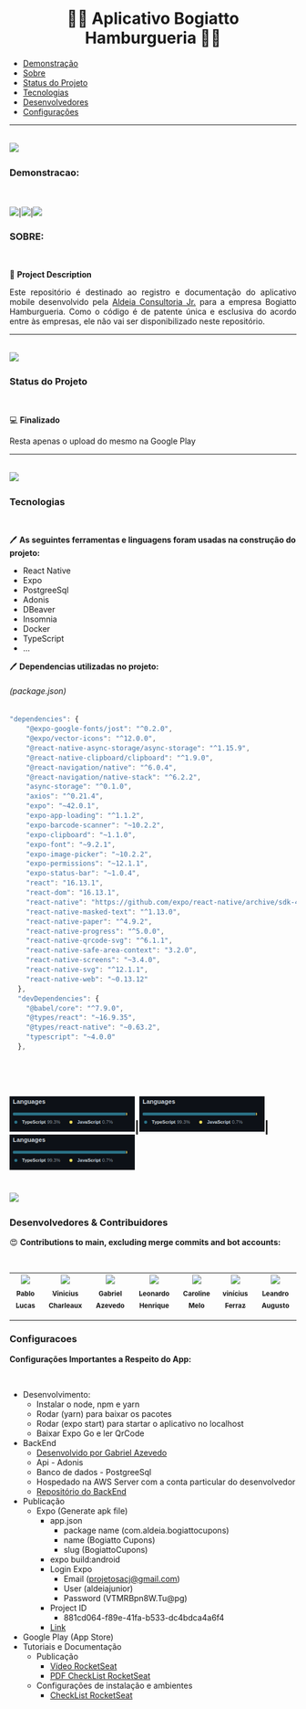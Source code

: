 <h1 align="center">🍔🍔 Aplicativo Bogiatto Hamburgueria 🍔🍔</h1>

<!--ts-->
   * [Demonstração](#Demonstracao)
   * [Sobre](#Sobre)
   * [Status do Projeto](#Status-do-Projeto)
   * [Tecnologias](#tecnologias)
   * [Desenvolvedores](#Desenvolvedores)
   * [Configurações](#configuracoes)
<!--te-->
---
<br/>
<img src="https://media.giphy.com/media/UVG0BN8TOMKkPOJS6e/giphy.gif" width="30">

### Demonstracao:

<br><br><img src="./gif.gif"  width="220">|<img src="./gif.gif" width="220">|<img src="./gif.gif" width="220">
<br>

### SOBRE:
<br/>

📑 **Project Description** 

<p align="justify">Este repositório é destinado ao registro e documentação do aplicativo mobile desenvolvido pela  <a href="http://aldeiaconsultoriajr.com/">Aldeia Consultoria Jr.</a> para a empresa Bogiatto Hamburgueria. Como o código é de patente única e esclusiva do acordo entre às empresas, ele não vai ser disponibilizado neste repositório.</p>

---
<br/>
<img src="https://media.giphy.com/media/UVG0BN8TOMKkPOJS6e/giphy.gif" width="30">

### Status do Projeto
<br/>

💻 **Finalizado** 

Resta apenas o upload do mesmo na Google Play

---
<br/>
<img src="https://media.giphy.com/media/UVG0BN8TOMKkPOJS6e/giphy.gif" width="30">

### Tecnologias

<br/>

🖊 **As seguintes ferramentas e linguagens foram usadas na construção do projeto:** 

- React Native
- Expo
- PostgreeSql
- Adonis
- DBeaver
- Insomnia
- Docker
- TypeScript
- ...

🖊 **Dependencias utilizadas no projeto:** 

<h6>(package.json)</h6>

```javascript
"dependencies": {
    "@expo-google-fonts/jost": "^0.2.0",
    "@expo/vector-icons": "^12.0.0",
    "@react-native-async-storage/async-storage": "^1.15.9",
    "@react-native-clipboard/clipboard": "^1.9.0",
    "@react-navigation/native": "^6.0.4",
    "@react-navigation/native-stack": "^6.2.2",
    "async-storage": "^0.1.0",
    "axios": "^0.21.4",
    "expo": "~42.0.1",
    "expo-app-loading": "^1.1.2",
    "expo-barcode-scanner": "~10.2.2",
    "expo-clipboard": "~1.1.0",
    "expo-font": "~9.2.1",
    "expo-image-picker": "~10.2.2",
    "expo-permissions": "~12.1.1",
    "expo-status-bar": "~1.0.4",
    "react": "16.13.1",
    "react-dom": "16.13.1",
    "react-native": "https://github.com/expo/react-native/archive/sdk-42.0.0.tar.gz",
    "react-native-masked-text": "^1.13.0",
    "react-native-paper": "^4.9.2",
    "react-native-progress": "^5.0.0",
    "react-native-qrcode-svg": "^6.1.1",
    "react-native-safe-area-context": "3.2.0",
    "react-native-screens": "~3.4.0",
    "react-native-svg": "^12.1.1",
    "react-native-web": "~0.13.12"
  },
  "devDependencies": {
    "@babel/core": "^7.9.0",
    "@types/react": "~16.9.35",
    "@types/react-native": "~0.63.2",
    "typescript": "~4.0.0"
  },
```

<br><br><img src="./languages.png"  width="220">|<img src="./languages.png" width="220">|<img src="./languages.png" width="220">
<br>
---
<br/>
<img src="https://media.giphy.com/media/UVG0BN8TOMKkPOJS6e/giphy.gif" width="30">

### Desenvolvedores & Contribuidores


😍 **Contributions to main, excluding merge commits and bot accounts:** 

<br/>

|[<img src="https://github.com/pablolucas890.png" width=115 > <br> <sub> Pablo Lucas </sub>](https://github.com/pablolucas890)|[<img src="https://github.com/ViniciusCharleaux.png" width=115 > <br> <sub> Vinicius Charleaux </sub>](https://github.com/ViniciusCharleaux)|[<img src="https://github.com/azevgabriel.png" width=115 > <br> <sub> Gabriel Azevedo </sub>](https://github.com/azevgabriel)|[<img src="https://github.com/LeoHPC.png" width=115 > <br> <sub> Leonardo Henrique </sub>](https://github.com/LeoHPC)|[<img src="https://github.com/CarolineFMelo.png" width=115 > <br> <sub> Caroline Melo </sub>](https://github.com/CarolineFMelo)|[<img src="https://github.com/thevinex.png" width=115 > <br> <sub> vinícius Ferraz </sub>](https://github.com/thevinex)|[<img src="https://github.com/leandroaugust0.png" width=115 > <br> <sub> Leandro Augusto </sub>](https://github.com/leandroaugust0)|
| :---: | :---: | :---: | :---: | :---: | :---: | :---: |

---
### Configuracoes


**Configurações Importantes a Respeito do App:** 

<br/>

-   Desenvolvimento:
    -   Instalar o node, npm e yarn
    -   Rodar (yarn) para baixar os pacotes
    -   Rodar (expo start) para startar o aplicativo no localhost
    -   Baixar Expo Go e ler QrCode
-   BackEnd
    -   [Desenvolvido por Gabriel Azevedo](https://github.com/azevgabriel)
    -   Api - Adonis
    -   Banco de dados - PostgreeSql
    -   Hospedado na AWS Server com a conta particular do desenvolvedor
    -   [Repositório do BackEnd](https://github.com/azevgabriel/api_APP_Hamburgueria)
-   Publicação
    -   Expo (Generate apk file)
        -   app.json
            -   package name (com.aldeia.bogiattocupons)
            -   name (Bogiatto Cupons)
            -   slug (BogiattoCupons)
        -   expo build:android
        -   Login Expo
            -   Email (projetosacj@gmail.com)
            -   User (aldeiajunior)
            -   Password (VTMRBpn8W.Tu@pg)
        -   Project ID
            -   881cd064-f89e-41fa-b533-dc4bdca4a6f4
        -   [Link](https://expo.dev/@aldeiajunior/BogiattoCupons)
-   Google Play (App Store)
-   Tutoriais e Documentação
    -   Publicação
        -   [Vídeo RocketSeat](https://www.youtube.com/watch?v=IJ-lv7TGC4k&ab_channel=CarlosLevir)
        -   [PDF CheckList RocketSeat](https://www.docdroid.net/3VZ5uCy/deploy-gps-pdf)
    -   Configurações de instalação e ambientes
        -   [CheckList RocketSeat](https://www.notion.so/Instala-o-das-ferramentas-d0ae754d04794235beecdd7331d480b5)
